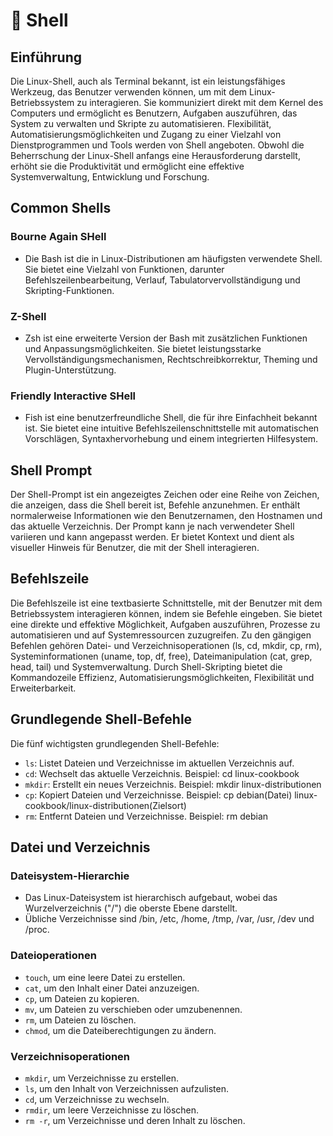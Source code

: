 # 🐢 Shell

## Einführung

Die Linux-Shell, auch als Terminal bekannt, ist ein leistungsfähiges Werkzeug, das Benutzer verwenden können, um mit dem Linux-Betriebssystem zu interagieren. Sie kommuniziert direkt mit dem Kernel des Computers und ermöglicht es Benutzern, Aufgaben auszuführen, das System zu verwalten und Skripte zu automatisieren. Flexibilität, Automatisierungsmöglichkeiten und Zugang zu einer Vielzahl von Dienstprogrammen und Tools werden von Shell angeboten. Obwohl die Beherrschung der Linux-Shell anfangs eine Herausforderung darstellt, erhöht sie die Produktivität und ermöglicht eine effektive Systemverwaltung, Entwicklung und Forschung.

## Common Shells

### Bourne Again SHell

* Die Bash ist die in Linux-Distributionen am häufigsten verwendete Shell. Sie bietet eine Vielzahl von Funktionen, darunter Befehlszeilenbearbeitung, Verlauf, Tabulatorvervollständigung und Skripting-Funktionen.

### Z-Shell

* Zsh ist eine erweiterte Version der Bash mit zusätzlichen Funktionen und Anpassungsmöglichkeiten. Sie bietet leistungsstarke Vervollständigungsmechanismen, Rechtschreibkorrektur, Theming und Plugin-Unterstützung.

### Friendly Interactive SHell

* Fish ist eine benutzerfreundliche Shell, die für ihre Einfachheit bekannt ist. Sie bietet eine intuitive Befehlszeilenschnittstelle mit automatischen Vorschlägen, Syntaxhervorhebung und einem integrierten Hilfesystem.

## Shell Prompt

Der Shell-Prompt ist ein angezeigtes Zeichen oder eine Reihe von Zeichen, die anzeigen, dass die Shell bereit ist, Befehle anzunehmen. Er enthält normalerweise Informationen wie den Benutzernamen, den Hostnamen und das aktuelle Verzeichnis. Der Prompt kann je nach verwendeter Shell variieren und kann angepasst werden. Er bietet Kontext und dient als visueller Hinweis für Benutzer, die mit der Shell interagieren.

## Befehlszeile

Die Befehlszeile ist eine textbasierte Schnittstelle, mit der Benutzer mit dem Betriebssystem interagieren können, indem sie Befehle eingeben. Sie bietet eine direkte und effektive Möglichkeit, Aufgaben auszuführen, Prozesse zu automatisieren und auf Systemressourcen zuzugreifen. Zu den gängigen Befehlen gehören Datei- und Verzeichnisoperationen (ls, cd, mkdir, cp, rm), Systeminformationen (uname, top, df, free), Dateimanipulation (cat, grep, head, tail) und Systemverwaltung. Durch Shell-Skripting bietet die Kommandozeile Effizienz, Automatisierungsmöglichkeiten, Flexibilität und Erweiterbarkeit.

## Grundlegende Shell-Befehle

Die fünf wichtigsten grundlegenden Shell-Befehle:

* `ls`: Listet Dateien und Verzeichnisse im aktuellen Verzeichnis auf.
* `cd`: Wechselt das aktuelle Verzeichnis. Beispiel: cd linux-cookbook
* `mkdir`: Erstellt ein neues Verzeichnis. Beispiel: mkdir linux-distributionen
* `cp`: Kopiert Dateien und Verzeichnisse. Beispiel: cp debian(Datei) linux-cookbook/linux-distributionen(Zielsort)
* `rm`: Entfernt Dateien und Verzeichnisse. Beispiel: rm debian

## Datei und Verzeichnis

### Dateisystem-Hierarchie

* Das Linux-Dateisystem ist hierarchisch aufgebaut, wobei das Wurzelverzeichnis ("/") die oberste Ebene darstellt.
* Übliche Verzeichnisse sind /bin, /etc, /home, /tmp, /var, /usr, /dev und /proc.

### Dateioperationen

* `touch`, um eine leere Datei zu erstellen.
* `cat`, um den Inhalt einer Datei anzuzeigen.
* `cp`, um Dateien zu kopieren.
* `mv`, um Dateien zu verschieben oder umzubenennen.
* `rm`, um Dateien zu löschen.
* `chmod`, um die Dateiberechtigungen zu ändern.

### Verzeichnisoperationen

* `mkdir`, um Verzeichnisse zu erstellen.
* `ls`, um den Inhalt von Verzeichnissen aufzulisten.
* `cd`, um Verzeichnisse zu wechseln.
* `rmdir`, um leere Verzeichnisse zu löschen.
* `rm -r`, um Verzeichnisse und deren Inhalt zu löschen.
